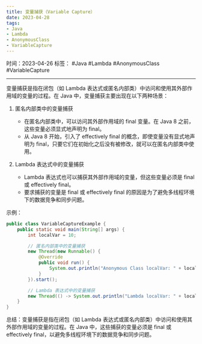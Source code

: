 ```yaml
---
title: 变量捕获（Variable Capture）
date: 2023-04-28
tags: 
- Java 
- Lambda 
- AnonymousClass 
- VariableCapture
---
```


时间：2023-04-26
标签： #Java #Lambda #AnonymousClass #VariableCapture

---

变量捕获是指在闭包（如 Lambda 表达式或匿名内部类）中访问和使用其外部作用域的变量的过程。在 Java 中，变量捕获主要出现在以下两种场景：

1. 匿名内部类中的变量捕获
   - 在匿名内部类中，可以访问其外部作用域的 final 变量。在 Java 8 之前，这些变量必须显式地声明为 final。
   - 从 Java 8 开始，引入了 effectively final 的概念，即使变量没有显式地声明为 final，只要它们在初始化之后没有被修改，就可以在匿名内部类中使用。

2. Lambda 表达式中的变量捕获
   - Lambda 表达式也可以捕获其外部作用域的变量，但这些变量必须是 final 或 effectively final。
   - 要求捕获的变量是 final 或 effectively final 的原因是为了避免多线程环境下的数据竞争和同步问题。

示例：

```java
public class VariableCaptureExample {
    public static void main(String[] args) {
        int localVar = 10;

        // 匿名内部类中的变量捕获
        new Thread(new Runnable() {
            @Override
            public void run() {
                System.out.println("Anonymous Class localVar: " + localVar);
            }
        }).start();

        // Lambda 表达式中的变量捕获
        new Thread(() -> System.out.println("Lambda localVar: " + localVar)).start();
    }
}
```

总结：变量捕获是指在闭包（如 Lambda 表达式或匿名内部类）中访问和使用其外部作用域的变量的过程。在 Java 中，这些捕获的变量必须是 final 或 effectively final，以避免多线程环境下的数据竞争和同步问题。